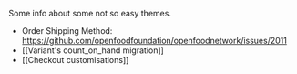 Some info about some not so easy themes.

- Order Shipping Method: https://github.com/openfoodfoundation/openfoodnetwork/issues/2011
- [[Variant's count_on_hand migration]]
- [[Checkout customisations]]
